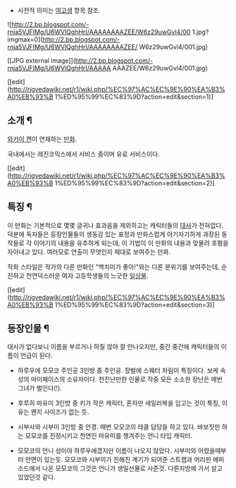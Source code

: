   * 사전적 의미는 [여고생](%EC%97%AC%EA%B3%A0%EC%83%9D.md) 항목 참조.  

![http://2.bp.blogspot.com/-rnja5VJFIMg/U6WVlQghHrI/AAAAAAAAZEE/W6z29uwGvl4/00
1.jpg?imgmax=0](http://2.bp.blogspot.com/-rnja5VJFIMg/U6WVlQghHrI/AAAAAAAAZEE/
W6z29uwGvl4/001.jpg)

[[JPG external image]](http://2.bp.blogspot.com/-rnja5VJFIMg/U6WVlQghHrI/AAAAA
AAAZEE/W6z29uwGvl4/001.jpg)

[[edit](http://rigvedawiki.net/r1/wiki.php/%EC%97%AC%EC%9E%90%EA%B3%A0%EB%93%B
1%ED%95%99%EC%83%9D?action=edit&section=1)]

## 소개 ¶

[와카이 켄](%EC%99%80%EC%B9%B4%EC%9D%B4%20%EC%BC%84.md)이 연재하는
[만화](%EB%A7%8C%ED%99%94.md).

  

국내에서는 레진코믹스에서 서비스 중이며 유료 서비스이다.

  

[[edit](http://rigvedawiki.net/r1/wiki.php/%EC%97%AC%EC%9E%90%EA%B3%A0%EB%93%B
1%ED%95%99%EC%83%9D?action=edit&section=2)]

## 특징 ¶

이 만화는 기본적으로 몇몇 글귀나 효과음을 제외하고는 캐릭터들의 [대사](%EB%8C%80%EC%82%AC.md)가 전혀없다. 덕분에
독자들은 등장인물들의 생동감 있는 표정과 만화스럽게 아기자기하게 과장된 동작들로 각 이야기의 내용을 유추하게 되는데, 이 기법이 이 만화의
내용과 맞물려 호평을 자아내고 있다. 여러모로 연출이 무엇인지 제대로 보여주는 만화.

  

작화 스타일은 작가의 다른 만화인 "백치미가 좋아!"와는 다른 분위기를 보여주는데, 순진하고 천연덕스러운 여자 고등학생들의 느긋한
[일상물](%EC%9D%BC%EC%83%81%EB%AC%BC.md).

[[edit](http://rigvedawiki.net/r1/wiki.php/%EC%97%AC%EC%9E%90%EA%B3%A0%EB%93%B
1%ED%95%99%EC%83%9D?action=edit&section=3)]

## 등장인물 ¶

대사가 없다보니 이름을 부르거나 하질 않아 잘 안나오지만, 중간 중간에 캐릭터들의 이름이 언급이 된다.

  

  * 하루우에 모모코
주인공 3인방 중 주인공. 장발에 스웨터 차림이 특징이다. 보케 속성의 마이페이스의 소유자이다. 천진난만한 인물로 작중 모든 소소한 장난은
매번 그녀가 벌인다(!).

  

  * 후루히 마유미
3인방 중 키가 작은 캐릭터, 혼자만 세일러복을 입고는 것이 특징, 이유는 왠지 사이즈가 없는 듯.

  

  * 시부사와 시부미
3인방 중 안경. 매번 모모코의 태클 담당을 하고 있다. 바보짓만 하는 모모코를 진정시키고 천연인 마유미를 챙겨주는 언니 타입 캐릭터.

  

  * 모모코의 언니
성이야 하루우에겠지만 이름이 나오지 않았다. 시부미와 어렸을때부터 안면이 있는듯. 모모코와 시부미가 친해진 계기가 되어준 스트랩과 머리핀
에피소드에서 나온 모모코의 그것은 언니가 생일선물로 사준것. 다른지방에 가서 살고 있었던것 같다.

